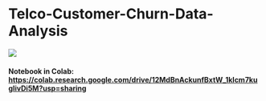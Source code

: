 # Telco-Customer-Churn-Data-Analysis

<img src="app_image.png">


#### Notebook in Colab: https://colab.research.google.com/drive/12MdBnAckunfBxtW_1klcm7kugIivDi5M?usp=sharing
